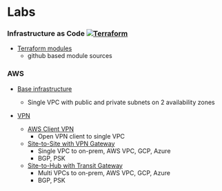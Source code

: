 # Labs

### Infrastructure as Code [![Terraform](https://github.com/ytensor42/dev-sec-ops/actions/workflows/terraform.yaml/badge.svg?branch=main)](https://github.com/ytensor42/dev-sec-ops/actions/workflows/terraform.yaml)

- [Terraform modules](./tf-modules/README.md)
    - github based module sources

### AWS

- [Base infrastructure](./infra/aws/base/README.md)
    - Single VPC with public and private subnets on 2 availability zones

- [VPN](./infra/aws/vpn/README.md)
    - [AWS Client VPN](./infra/aws/vpn/awsclientvpn/README.md)
        - Open VPN client to single VPC
    - [Site-to-Site with VPN Gateway](./infra/aws/vpn/vgw/README.md)
        - Single VPC to on-prem, AWS VPC, GCP, Azure
        - BGP, PSK
    - [Site-to-Hub with Transit Gateway](./infra/aws/vpn/tgw/README.md)
        - Multi VPCs to on-prem, AWS VPC, GCP, Azure
        - BGP, PSK

<!---
- [EC2 instance provisioning]()
    - *TBD*

- [RDS provisioning]()
    - *TBD*

- [VPC Peering]()
    - *TBD*

- [ECS provisioning]()
    - *TBD*

- [EKS provisioning]()
    - *TBD*

- [Account Peering using Transit Gateway]()
    - *TBD*

### GCP

- [Base infrastructure]()
    - Single VPC with public and private subnets on 2 availability zones

---
### CI/CD

- [Simple 3-Tier Application]()
    - *TBD*

- [Developer-controlled Github Runner using Action Runner Controller]()
    - *TBD*

### Security

- [Accessing Resource on Private Subnet using AWS SSM]()
    - No public IP address
    - No VPN
    - Direct ssh access to instance
    - Accessing backend resource using port-forwarding on private instance
- [Accessing Resource on Private Subnet using Kubernetes control plane]()
    - *TBD*

## MLOps

- Deploy model from Huggingface
-->
